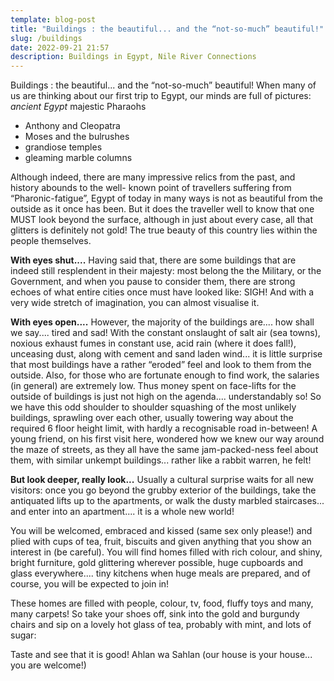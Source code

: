 ```yaml
---
template: blog-post
title: "Buildings : the beautiful... and the “not-so-much” beautiful!"
slug: /buildings
date: 2022-09-21 21:57
description: Buildings in Egypt, Nile River Connections
---
```

Buildings : the beautiful... and the “not-so-much” beautiful!
When many of us are thinking about our first trip to Egypt, our minds are full of pictures:
*ancient Egypt*
majestic Pharaohs

* Anthony and Cleopatra
* Moses and the bulrushes
* grandiose temples
* gleaming marble columns

Although indeed, there are many impressive relics from the past, and history abounds to the well-
known point of travellers suffering from “Pharonic-fatigue”, Egypt of today in many ways is not as
beautiful from the outside as it once has been.
But it does the traveller well to know that one MUST look beyond the surface, although in just
about every case, all that glitters is definitely not gold! The true beauty of this country lies within
the people themselves.


**With eyes shut....**
Having said that, there are some buildings that are indeed still resplendent in their majesty: most
belong the the Military, or the Government, and when you pause to consider them, there are
strong echoes of what entire cities once must have looked like: SIGH!
And with a very wide stretch of imagination, you can almost visualise it.


**With eyes open....**
However, the majority of the buildings are.... how shall we say.... tired and sad! With the constant
onslaught of salt air (sea towns), noxious exhaust fumes in constant use, acid rain (where it does
fall!), unceasing dust, along with cement and sand laden wind... it is little surprise that most
buildings have a rather “eroded” feel and look to them from the outside. Also, for those who are
fortunate enough to find work, the salaries (in general) are extremely low. Thus money spent on
face-lifts for the outside of buildings is just not high on the agenda.... understandably so!
So we have this odd shoulder to shoulder squashing of the most unlikely buildings, sprawling over
each other, usually towering way about the required 6 floor height limit, with hardly a recognisable
road in-between! A young friend, on his first visit here, wondered how we knew our way around
the maze of streets, as they all have the same jam-packed-ness feel about them, with similar
unkempt buildings... rather like a rabbit warren, he felt!

**But look deeper, really look...**
Usually a cultural surprise waits for all new visitors: once you go beyond the grubby exterior of the
buildings, take the antiquated lifts up to the apartments, or walk the dusty marbled staircases...
and enter into an apartment.... it is a whole new world!


You will be welcomed, embraced and kissed (same sex only please!) and plied with cups of tea,
fruit, biscuits and given anything that you show an interest in (be careful). You will find homes filled
with rich colour, and shiny, bright furniture, gold glittering wherever possible, huge cupboards and
glass everywhere.... tiny kitchens when huge meals are prepared, and of course, you will be
expected to join in!


These homes are filled with people, colour, tv, food, fluffy toys and many, many carpets! So take
your shoes off, sink into the gold and burgundy chairs and sip on a lovely hot glass of tea,
probably with mint, and lots of sugar:


Taste and see that it is good!
Ahlan wa Sahlan (our house is your house... you are welcome!)